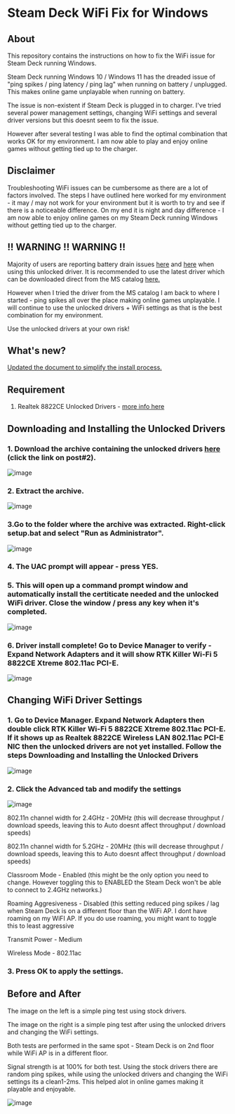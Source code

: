 # Steam Deck WiFi Fix for Windows

## About
This repository contains the instructions on how to fix the WiFi issue for Steam Deck running Windows.

Steam Deck running Windows 10 / Windows 11 has the dreaded issue of "ping spikes / ping latency / ping lag" when running on battery / unplugged. This makes online game unplayable when running on battery.

The issue is non-existent if Steam Deck is plugged in to charger. I've tried several power management settings, changing WiFi settings and several driver versions but this doesnt seem to fix the issue.

However after several testing I was able to find the optimal combination that works OK for my environment. I am now able to play and enjoy online games without getting tied up to the charger.

## Disclaimer
Troubleshooting WiFi issues can be cumbersome as there are a lot of factors involved. The steps I have outlined here worked for my environment - it may / may not work for your environment but it is worth to try and see if there is a noticeable difference. On my end it is night and day difference - I am now able to enjoy online games on my Steam Deck running Windows without getting tied up to the charger.

## !! WARNING !! WARNING !!
Majority of users are reporting battery drain issues [here](https://www.reddit.com/r/WindowsOnDeck/comments/10ehcp3/fix_for_wifi_lagspikes_without_killer_wifi_driver/) and [here](https://www.reddit.com/r/WindowsOnDeck/comments/10c65hi/battery_drain_with_killer_wifi_driver/) when using this unlocked driver. It is recommended to use the latest driver which can be downloaded direct from the MS catalog [here.](https://www.catalog.update.microsoft.com/Search.aspx?q=2024.10.138.3)

However when I tried the driver from the MS catalog I am back to where I started - ping spikes all over the place making online games unplayable. I will continue to use the unlocked drivers + WiFi settings as that is the best combination for my environment.

Use the unlocked drivers at your own risk!

## What's new?
[Updated the document to simplify the install process.](https://github.com/ryanrudolfoba/SteamDeckWindowsFixForWiFi/issues/1)

## Requirement
1. Realtek 8822CE Unlocked Drivers - [more info here](https://www.techpowerup.com/forums/threads/realtek-8822ce-modded-wireless-drivers-with-enabled-advanced-features.283920/)

## Downloading and Installing the Unlocked Drivers
### 1. Download the archive containing the unlocked drivers [here](https://www.techpowerup.com/forums/threads/realtek-8822ce-modded-wireless-drivers-with-enabled-advanced-features.283920/) (click the link on post#2).
![image](https://user-images.githubusercontent.com/98122529/205451596-4e4d533d-6000-480a-abca-db3f0dccb8bb.png)

### 2. Extract the archive.
![image](https://user-images.githubusercontent.com/98122529/205451672-c5250ec8-00ad-4771-bb54-b6eadeda4700.png)

### 3.Go to the folder where the archive was extracted. Right-click setup.bat and select "Run as Administrator".
![image](https://user-images.githubusercontent.com/98122529/211196355-33d65494-8208-49de-8905-b29859a08397.png)

### 4. The UAC prompt will appear - press YES.

### 5. This will open up a command prompt window and automatically install the certiticate needed and the unlocked WiFi driver. Close the window / press any key when it's completed.
![image](https://user-images.githubusercontent.com/98122529/211196534-49944fe2-2159-421a-852c-1a2e79d09732.png)

### 6. Driver install complete! Go to Device Manager to verify - Expand Network Adapters and it will show RTK Killer Wi-Fi 5 8822CE Xtreme 802.11ac PCI-E.
![image](https://user-images.githubusercontent.com/98122529/205451909-e57b9415-8068-44ca-b118-49cae914617f.png)

## Changing WiFi Driver Settings
### 1. Go to Device Manager. Expand Network Adapters then double click RTK Killer Wi-Fi 5 8822CE Xtreme 802.11ac PCI-E. If it  shows up as Realtek 8822CE Wireless LAN 802.11ac PCI-E NIC then the unlocked drivers are not yet installed. Follow the steps Downloading and Installing the Unlocked Drivers
![image](https://user-images.githubusercontent.com/98122529/205452113-0802dca7-5f0a-44a8-8b71-7feebe68cc60.png)

### 2. Click the Advanced tab and modify the settings
![image](https://user-images.githubusercontent.com/98122529/205452280-d7138e6f-7c06-4104-b1f4-7cd581e6c805.png)

  802.11n channel width for 2.4GHz - 20MHz (this will decrease throughput / download speeds, leaving this to Auto doesnt affect throughput / download speeds)

  802.11n channel width for 5.2GHz - 20MHz (this will decrease throughput / download speeds, leaving this to Auto doesnt affect throughput / download speeds)

  Classroom Mode - Enabled (this might be the only option you need to change. However toggling this to ENABLED the Steam Deck won't be able to connect to 2.4GHz networks.)

  Roaming Aggresiveness - Disabled (this setting reduced ping spikes / lag when Steam Deck is on a different floor than the WiFi AP. I dont have roaming on my WiFI AP. If you do use roaming, you might want to toggle this to least aggressive

  Transmit Power - Medium

  Wireless Mode - 802.11ac

### 3. Press OK to apply the settings.

## Before and After
The image on the left is a simple ping test using stock drivers.

The image on the right is a simple ping test after using the unlocked drivers and changing the WiFi settings.

Both tests are performed in the same spot - Steam Deck is on 2nd floor while WiFi AP is in a different floor.

Signal strength is at 100% for both test. Using the stock drivers there are random ping spikes, while using the unlocked drivers and changing the WiFi settings its a clean1-2ms. This helped alot in online games making it playable and enjoyable.

![image](https://user-images.githubusercontent.com/98122529/205453768-301b9e22-57ef-4574-bd78-a002a61bb9ac.png)
